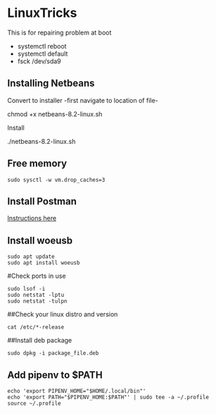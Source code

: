 # LinuxTricks

This is for repairing problem at boot
* systemctl reboot
* systemctl default
* fsck /dev/sda9

## Installing Netbeans

Convert to installer -first navigate to location of file-

chmod +x netbeans-8.2-linux.sh

Install

./netbeans-8.2-linux.sh

## Free memory

```sudo sysctl -w vm.drop_caches=3```


## Install Postman

[Instructions here](https://www.getpostman.com/docs/postman/launching_postman/installation_and_updates)

## Install woeusb
```sudo add-apt-repository ppa:nilarimogard/webupd8
sudo apt update
sudo apt install woeusb
```
#Check ports in use

```
sudo lsof -i
sudo netstat -lptu
sudo netstat -tulpn
```

##Check your linux distro and version
```
cat /etc/*-release
```

##Install deb package
```
sudo dpkg -i package_file.deb
```

## Add pipenv to $PATH
```
echo 'export PIPENV_HOME="$HOME/.local/bin"'
echo 'export PATH="$PIPENV_HOME:$PATH"' | sudo tee -a ~/.profile
source ~/.profile 
```

